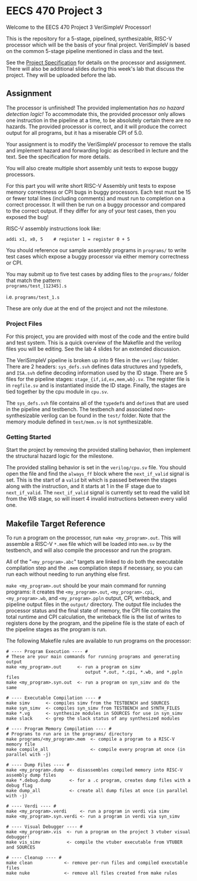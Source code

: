 
# EECS 470 Project 3

Welcome to the EECS 470 Project 3 VeriSimpleV Processor!

This is the repository for a 5-stage, pipelined, synthesizable, RISC-V
processor which will be the basis of your final project. VeriSimpleV is
based on the common 5-stage pipeline mentioned in class and the text.

See the [Project Specification](https://www.eecs.umich.edu/courses/eecs470/labs/p3_specification.pdf)
for details on the processor and assignment. There will also be
additional slides during this week's lab that discuss the project. They
will be uploaded before the lab.

## Assignment

The processor is unfinished! The provided implementation
*has no hazard detection logic!* To accommodate this, the provided
processor only allows one instruction in the pipeline at a time, to be
absolutely certain there are no hazards. The provided processor is
correct, and it will produce the correct output for all programs, but
it has a miserable CPI of 5.0.

Your assignment is to modify the VeriSimpleV processor to remove the
stalls and implement hazard and forwarding logic as described in
lecture and the text. See the specification for more details.

You will also create multiple short assembly unit tests
to expose buggy processors.

For this part you will write short RISC-V Assembly unit tests to expose
memory correctness or CPI bugs in buggy processors. Each test must be 15
or fewer total lines (including comments) and must run to completion on
a correct processor. It will then be run on a buggy processor and
compared to the correct output. If they differ for any of your test
cases, then you exposed the bug!

RISC-V assembly instructions look like:  
```
addi x1, x0, 5    # register 1 = register 0 + 5
```

You should reference our sample assembly programs in `programs/` to
write test cases which expose a buggy processor via either memory
correctness or CPI.

You may submit up to five test cases by adding files to the `programs/`
folder that match the pattern:  
`programs/test_[12345].s`

i.e. `programs/test_1.s`

These are only due at the end of the project and not the milestone.

### Project Files

For this project, you are provided with most of the code and the entire
build and test system. This is a quick overview of the Makefile and the
verilog files you will be editing. See the lab 4 slides for an extended
discussion.

The VeriSimpleV pipeline is broken up into 9 files in the `verilog/`
folder. There are 2 headers: `sys_defs.svh` defines data structures and
typedefs, and `ISA.svh` define decoding information used by the ID
stage. There are 5 files for the pipeline stages:
`stage_{if,id,ex,mem,wb}.sv`. The register file is in `regfile.sv` and
is instantiated inside the ID stage. Finally, the stages are tied
together by the cpu module in `cpu.sv`.

The `sys_defs.svh` file contains all of the `typedef`s and `define`s
that are used in the pipeline and testbench. The testbench and
associated non-synthesizable verilog can be found in the `test/`
folder. Note that the memory module defined in `test/mem.sv` is
not synthesizable.

### Getting Started

Start the project by removing the provided stalling behavior, then
implement the structural hazard logic for the milestone.

The provided stalling behavior is set in the `verilog/cpu.sv`
file. You should open the file and find the `always_ff` block where the
`next_if_valid` signal is set. This is the start of a `valid` bit
which is passed between the stages along with the instruction, and it
starts at 1 in the IF stage due to `next_if_valid`. The `next_if_valid`
signal is currently set to read the valid bit from the WB stage, so
will insert 4 invalid instructions between every valid one.

## Makefile Target Reference

To run a program on the processor, run `make <my_program>.out`. This
will assemble a RISC-V `*.mem` file which will be loaded into `mem.sv`
by the testbench, and will also compile the processor and run the
program.

All of the "`<my_program>.abc`" targets are linked to do both the
executable compilation step and the `.mem` compilation steps if
necessary, so you can run each without needing to run anything else
first.

`make <my_program>.out` should be your main command for running
programs: it creates the `<my_program>.out`, `<my_program>.cpi`,
`<my_program>.wb`, and `<my_program>.ppln` output, CPI, writeback, and
pipeline output files in the `output/` directory. The output file
includes the processor status and the final state of memory, the CPI
file contains the total runtime and CPI calculation, the writeback file
is the list of writes to registers done by the program, and the pipeline
file is the state of each of the pipeline stages as the program is run.

The following Makefile rules are available to run programs on the
processor:

```
# ---- Program Execution ---- #
# These are your main commands for running programs and generating output
make <my_program>.out      <- run a program on simv
                              output *.out, *.cpi, *.wb, and *.ppln files
make <my_program>.syn.out  <- run a program on syn_simv and do the same

# ---- Executable Compilation ---- #
make simv      <- compiles simv from the TESTBENCH and SOURCES
make syn_simv  <- compiles syn_simv from TESTBENCH and SYNTH_FILES
make *.vg      <- synthesize modules in SOURCES for use in syn_simv
make slack     <- grep the slack status of any synthesized modules

# ---- Program Memory Compilation ---- #
# Programs to run are in the programs/ directory
make programs/<my_program>.mem  <- compile a program to a RISC-V memory file
make compile_all                <- compile every program at once (in parallel with -j)

# ---- Dump Files ---- #
make <my_program>.dump  <- disassembles compiled memory into RISC-V assembly dump files
make *.debug.dump       <- for a .c program, creates dump files with a debug flag
make dump_all           <- create all dump files at once (in parallel with -j)

# ---- Verdi ---- #
make <my_program>.verdi     <- run a program in verdi via simv
make <my_program>.syn.verdi <- run a program in verdi via syn_simv

# ---- Visual Debugger ---- #
make <my_program>.vis  <- run a program on the project 3 vtuber visual debugger!
make vis_simv          <- compile the vtuber executable from VTUBER and SOURCES

# ---- Cleanup ---- #
make clean            <- remove per-run files and compiled executable files
make nuke             <- remove all files created from make rules
```
